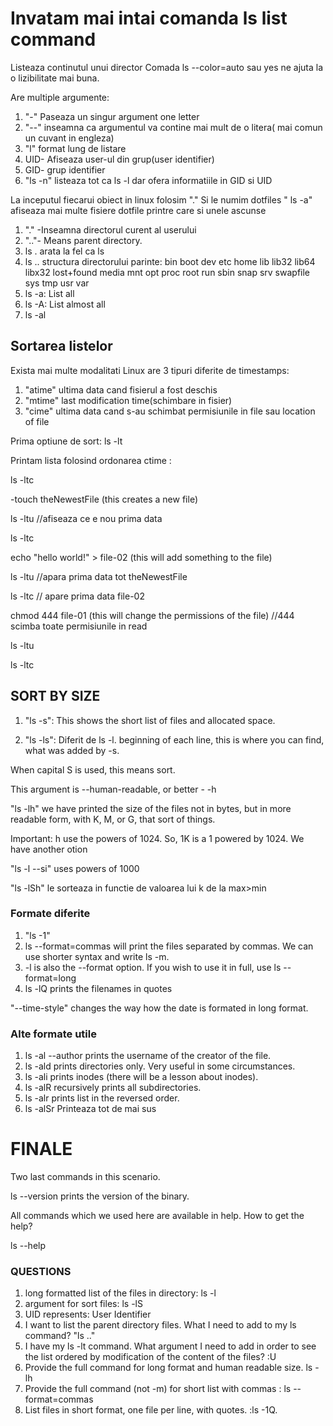 # Invatam mai intai comanda ls list command
Listeaza continutul unui director
Comada ls --color=auto 
sau yes ne ajuta la o lizibilitate mai buna.

Are multiple argumente:

1. "-" Paseaza un singur argument one letter
2. "--" inseamna ca argumentul va contine mai mult de o litera( mai comun un cuvant in engleza)
3. "l"  format lung de listare
4. UID- Afiseaza user-ul din grup(user identifier)
5. GID- grup identifier
6. "ls -n" listeaza tot ca ls -l dar ofera informatiile in GID si UID 

La inceputul fiecarui obiect in linux folosim "." Si le numim dotfiles
" ls -a" afiseaza mai multe fisiere dotfile printre care si unele ascunse

1. "." -Inseamna directorul curent al userului
2. ".."- Means parent directory.
3. ls . arata la fel ca ls
4. ls .. structura directorului parinte: bin  boot  dev  etc  home  lib  lib32  lib64  libx32  lost+found  media  mnt  opt  proc  root  run  sbin  snap  srv  swapfile  sys  tmp  usr  var
5. ls -a: List all
6. ls -A: List almost all
7. ls -al

## Sortarea listelor

Exista mai multe modalitati
Linux are 3 tipuri diferite de timestamps:

1. "atime" ultima data cand fisierul a fost deschis
2. "mtime"  last modification time(schimbare in fisier)
3. "cime" ultima data cand s-au schimbat permisiunile in file sau location of file

Prima optiune de sort: ls -lt

Printam lista folosind ordonarea ctime :

ls -ltc

-touch theNewestFile (this creates a new file)

ls -ltu //afiseaza ce e nou prima data

ls -ltc

echo "hello world!" > file-02 (this will add something to 
the file)

ls -ltu  //apara prima data tot theNewestFile

ls -ltc  // apare prima data file-02

chmod 444 file-01 (this will change the permissions of the file)  //444 scimba toate permisiunile in read

ls -ltu

ls -ltc

## SORT BY SIZE

1. "ls -s": This shows the short list of files and allocated space.

2. "ls -ls": Diferit de ls -l. beginning of each line, this is where you can find, what was added by -s.

When capital S is used, this means sort.

This argument is --human-readable, or better - -h

"ls -lh" we have printed the size of the files not in bytes, but in more readable form, with K, M, or G, that sort of things.

Important:  h use the powers of 1024. So, 1K is a 1 powered by 1024. We have another otion

"ls -l --si" uses powers of 1000

"ls -lSh"  le sorteaza in functie de valoarea lui k de la max>min

### Formate diferite

1. "ls -1" 
2. ls --format=commas will print the files separated by commas. We can use shorter syntax and write
ls -m.
3. -l is also the --format option. If you wish to use it in full, use ls --format=long
4.   ls -lQ prints the filenames in quotes

"--time-style"  changes the way how the date is formated in long format.

### Alte formate utile
1. ls -al --author prints the username of the creator of the file.
2. ls -ald prints directories only. Very useful in some circumstances.
3. ls -ali prints inodes (there will be a lesson about inodes).
4. ls -alR recursively prints all subdirectories.
5. ls -alr prints list in the reversed order. 
6. ls -alSr Printeaza tot de mai sus

# FINALE

Two last commands in this scenario.

ls --version prints the version of the binary.

All commands which we used here are available in help. How to get the help?

ls --help

### QUESTIONS

1. long formatted list of the files in directory: ls -l
2. argument for sort files:  ls -lS
3. UID represents: User Identifier
4. I want to list the parent directory files. What I need to add to my ls command? "ls .."
5. I have my ls -lt command. What argument I need to add in order to see the list ordered by modification of the content of the files? :U
6. Provide the full command for long format and human readable size. ls -lh
7.  Provide the full command (not -m) for short list with commas : ls --format=commas
8.  List files in short format, one file per line, with quotes. :ls -1Q.
   





